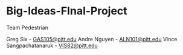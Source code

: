 # Big-Ideas-FInal-Project

Team Pedestrian

Greg Six - GAS105@pitt.edu
Andre Nguyen - ALN101@pitt.edu
Vince Sangpachatanaruk - VIS82@pitt.edu

